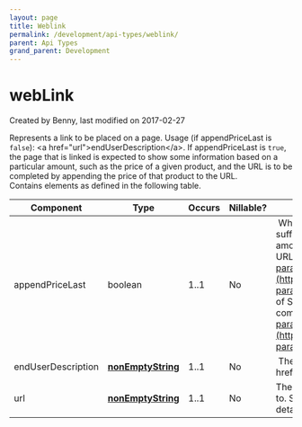 ```yaml
---
layout: page
title: Weblink
permalink: /development/api-types/weblink/
parent: Api Types
grand_parent: Development
---
```




# webLink 
Created by Benny, last modified on 2017-02-27
  
Represents a link to be placed on a page. Usage (if appendPriceLast is
`false`): \<a href="url"\>endUserDescription\</a\>. If appendPriceLast
is `true`, the page that is linked is expected to show some information
based on a particular amount, such as the price of a given product, and
the URL is to be completed by appending the price of that product to the
URL.  
Contains elements as defined in the following table.
 
  
| Component          | Type                                                | Occurs | Nillable? | Description                                                                                                                                                                                                                                                                                                                            |
|--------------------|-----------------------------------------------------|--------|-----------|----------------------------------------------------------------------------------------------------------------------------------------------------------------------------------------------------------------------------------------------------------------------------------------------------------------------------------------|
| appendPriceLast    | boolean                                             | 1..1   | No        |  Whether or not the URL needs to be suffixed by an amount. Note: the amount is an integer! The web link URL "[http://site.com/cgi?param1=1&price=](http://site.com/cgi?param1=1&price=)" and an amount of SEK 999.90 would give the complete URL "[http://site.com/cgi?param1=1&price=1000](http://site.com/cgi?param1=1&price=1000)". |
| endUserDescription | **[nonEmptyString](Simple-Types..._1475653.html)**  | 1..1   | No        |  The link description. (\<a href="url"\>endUserDescription\</a\>)                                                                                                                                                                                                                                                                      |
| url                | [**nonEmptyString**](Simple-Types..._1475653.html)  | 1..1   | No        | The possibly incomplete URL to link to. See appendPriceLast for more details!                                                                                                                                                                                                                                                          |
  
  
  
